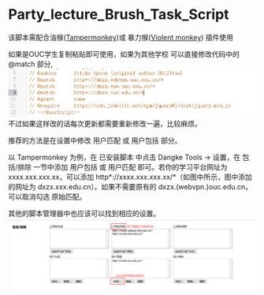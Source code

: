 # Party_lecture_Brush_Task_Script
该脚本需配合油猴([Tampermonkey](https://chrome.google.com/webstore/detail/tampermonkey/dhdgffkkebhmkfjojejmpbldmpobfkfo?hl=zh-CN))或 暴力猴([Violent monkey](https://chrome.google.com/webstore/detail/violentmonkey/jinjaccalgkegednnccohejagnlnfdag?hl=zh-CN)) 插件使用

如果是OUC学生复制粘贴即可使用，如果为其他学校
可以直接修改代码中的 @match 部分,
![](https://github.com/GengchenXU/Party_lecture_Brush_Task_Script/blob/main/2020-10-04_21-51-13.png)
不过如果这样改的话每次更新都需要重新修改一遍，比较麻烦。

推荐的方法是在设置中修改 用户匹配 或 用户包括 部分。

以 Tampermonkey 为例，在 已安装脚本 中点击 Dangke Tools -> 设置，在 包括/排除 一节中添加 用户包括 或 用户匹配 即可。若你的学习平台网址为 xxxx.xxx.xxx.xx，可以添加 http*://xxxx.xxx.xxx.xx/*（如图中所示，图中添加的网址为 dxzx.xxx.edu.cn）。如果不需要原有的 dxzx.(webvpn.)ouc.edu.cn，可以取消勾选 原始匹配。

其他的脚本管理器中也应该可以找到相应的设置。
![](https://github.com/GengchenXU/Party_lecture_Brush_Task_Script/blob/main/screenshot.png)
